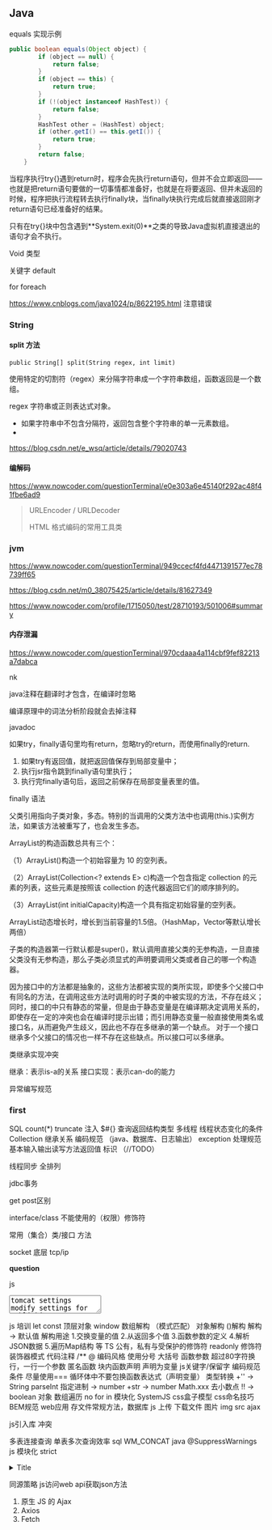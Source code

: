 ## Java

equals 实现示例

```java
public boolean equals(Object object) {
        if (object == null) {
            return false;
        }
        if (object == this) {
            return true;
        }
        if (!(object instanceof HashTest)) {
            return false;
        }
        HashTest other = (HashTest) object;
        if (other.getI() == this.getI()) {
            return true;
        }
        return false;
    }
```



当程序执行try{}遇到return时，程序会先执行return语句，但并不会立即返回——也就是把return语句要做的一切事情都准备好，也就是在将要返回、但并未返回的时候，程序把执行流程转去执行finally块，当finally块执行完成后就直接返回刚才return语句已经准备好的结果。

只有在try{}块中包含遇到**System.exit(0)**之类的导致Java虚拟机直接退出的语句才会不执行。



Void 类型

关键字 default

for foreach



https://www.cnblogs.com/java1024/p/8622195.html 注意错误

### String

#### split 方法

`public String[] split(String regex, int limit)`

使用特定的切割符（regex）来分隔字符串成一个字符串数组，函数返回是一个数组。

regex 字符串或正则表达式对象。

- 如果字符串中不包含分隔符，返回包含整个字符串的单一元素数组。
- 

https://blog.csdn.net/e_wsq/article/details/79020743

#### 编解码

https://www.nowcoder.com/questionTerminal/e0e303a6e45140f292ac48f41fbe6ad9

> URLEncoder / URLDecoder
>
> HTML 格式编码的常用工具类

### jvm

https://www.nowcoder.com/questionTerminal/949ccecf4fd4471391577ec78739ff65

https://blog.csdn.net/m0_38075425/article/details/81627349

https://www.nowcoder.com/profile/1715050/test/28710193/501006#summary

#### 内存泄漏

https://www.nowcoder.com/questionTerminal/970cdaaa4a114cbf9fef82213a7dabca



nk

java注释在翻译时才包含，在编译时忽略

编译原理中的词法分析阶段就会去掉注释

javadoc

如果try，finally语句里均有return，忽略try的return，而使用finally的return.

1. 如果try有返回值，就把返回值保存到局部变量中；
2. 执行jsr指令跳到finally语句里执行；
3. 执行完finally语句后，返回之前保存在局部变量表里的值。

finally 语法

父类引用指向子类对象，多态。特别的当调用的父类方法中也调用(this.)实例方法，如果该方法被重写了，也会发生多态。

ArrayList的构造函数总共有三个：

（1）ArrayList()构造一个初始容量为 10 的空列表。

（2）ArrayList(Collection<? extends E> c)构造一个包含指定 collection 的元素的列表，这些元素是按照该 collection 的迭代器返回它们的顺序排列的。

（3）ArrayList(int initialCapacity)构造一个具有指定初始容量的空列表。

ArrayList动态增长时，增长到当前容量的1.5倍。（HashMap，Vector等默认增长两倍）

子类的构造器第一行默认都是super()，默认调用直接父类的无参构造，一旦直接父类没有无参构造，那么子类必须显式的声明要调用父类或者自己的哪一个构造器。

因为接口中的方法都是抽象的，这些方法都被实现的类所实现，即使多个父接口中有同名的方法，在调用这些方法时调用的时子类的中被实现的方法，不存在歧义；同时，接口的中只有静态的常量，但是由于静态变量是在编译期决定调用关系的，即使存在一定的冲突也会在编译时提示出错；而引用静态变量一般直接使用类名或接口名，从而避免产生歧义，因此也不存在多继承的第一个缺点。 对于一个接口继承多个父接口的情况也一样不存在这些缺点。所以接口可以多继承。

类继承实现冲突

继承：表示is-a的关系
接口实现：表示can-do的能力

异常编写规范



### first

SQL 
count(*)
truncate
注入 $#{}
查询返回结构类型
多线程
线程状态变化的条件
Collection 继承关系
编码规范 （java、数据库、日志输出）
exception 处理规范
基本输入输出读写方法返回值
标识 （//TODO）

线程同步
全排列



jdbc事务

get post区别

interface/class 不能使用的（权限）修饰符

常用（集合）类/接口 方法

socket 底层 tcp/ip



**question**

js 

<textarea>
tomcat settings
modify settings for publishing
tomcat 运行失败 杀进程 / console stop
java
超类 == 父类
域是指属性，实例域是实例化对象的属性，静态域是被static修饰的属性。
异常 泛型 
类型转换 ClassCastException
Array System类
类加载器 虚拟机
javac
js 
闭包 js独有？
prototype 
&& ! 条件 undefined
$("1","2") -> "2 1"
$. 与 $.fn 与$(""). 
$.extend  命名空间
$("div")是选取页面上所有的div
$('<div>')、$("<div/>")是指创建一个DIV
arguments 对象
$.trim
定义对象时出现错误会使对象未定义
eval
Function apply call
function 参数
top === window
scrollWidth 等
jquery Ztree
eclipse source 快捷键
SQL SELECT DISTINCT 
CASCADE为连锁删除，RESTRICT为约束删除
on update cascade 和 on delete cascade
servlet 默认 单例多线程
this指的是当前对象，类方法依附于类而不是对象this
</textarea>



js 培训
let const
顶层对象 window
数组解构 （模式匹配）
对象解构 ()解构
解构 -> 默认值
解构用途
1.交换变量的值
2.从返回多个值
3.函数参数的定义
4.解析JSON数据
5.遍历Map结构
等
TS
公有，私有与受保护的修饰符
readonly 修饰符
装饰器模式
代码注释
  /** @ 
编码风格
 使用分号
 大括号
 函数参数 超过80字符换行，一行一个参数
 匿名函数
 块内函数声明  声明为变量
  js关键字/保留字
编码规范
 条件 尽量使用===
 循环体中不要包换函数表达式（声明变量）
 类型转换 
  +'' -> String 
  parseInt 指定进制 -> number
  +str -> number
  Math.xxx 去小数点
  !! -> boolean
 对象 
 数组遍历 no for in
模块化
 SystemJS
css盒子模型
css命名技巧 BEM规范
web应用 存文件常规方法，数据库
js 上传 下载文件
图片 img src
ajax

js引入库 冲突



多表连接查询 单表多次查询效率
sql 
WM_CONCAT
java 
@SuppressWarnings
js 模块化 strict

<details>
<summary>Title</summary>
  Orz
</details>



同源策略
js访问web api获取json方法

1. 原生 JS 的 Ajax
2. Axios
3. Fetch